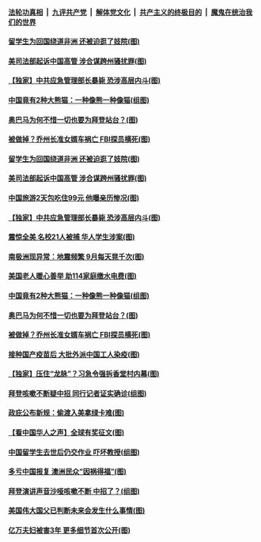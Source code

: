 ####  [法轮功真相](../../../../basic/blob/master/README.md?t=12191831) &nbsp;|&nbsp; [九评共产党](../../../../9ping.md/blob/master/README.md?t=12191831) &nbsp;|&nbsp; [解体党文化](../../../../jtdwh.md/blob/master/README.md?t=12191831)  &nbsp;|&nbsp; [共产主义的终极目的](../../../../gczydzjmd.md/blob/master/README.md?t=12191831) &nbsp;|&nbsp; [魔鬼在统治我们的世界](../../../../mgztzwmdsj.md/blob/master/README.md?t=12191831) 

#### [留学生为回国绕道非洲 还被迫逛了妓院(图)](../pages/p3/956306.md?t=12191831) 

#### [美司法部起诉中国高管 涉合谋跨州骚扰罪(图)](../pages/p3/956308.md?t=12191831) 

#### [【独家】中共应急管理部长暴毙 恐涉高层内斗(图)](../pages/p3/956301.md?t=12191831) 

#### [中国竟有2种大熊猫：一种像熊一种像猫(组图)](../pages/p3/956199.md?t=12191831) 

#### [奥巴马为何不惜一切也要为拜登站台？(图)](../pages/p3/956200.md?t=12191831) 

#### [被做掉？乔州长准女婿车祸亡 FBI探员横死(图)](../pages/p3/956185.md?t=12191831) 

#### [留学生为回国绕道非洲 还被迫逛了妓院(图)](../pages/p3/956306.md?t=12191831) 

#### [美司法部起诉中国高管 涉合谋跨州骚扰罪(图)](../pages/p3/956308.md?t=12191831) 

#### [中国旅游2天包吃住99元 他曝亲历惨况(图)](../pages/p3/956302.md?t=12191831) 

#### [【独家】中共应急管理部长暴毙 恐涉高层内斗(图)](../pages/p3/956301.md?t=12191831) 

#### [震惊全美 名校21人被捕 华人学生涉案(图)](../pages/p3/956289.md?t=12191831) 

#### [南极洲现异常：地震频繁 9月每天晃千次(图)](../pages/p3/956285.md?t=12191831) 

#### [美国老人暖心善举 助114家庭缴水电费(图)](../pages/p3/956232.md?t=12191831) 

#### [中国竟有2种大熊猫：一种像熊一种像猫(组图)](../pages/p3/956199.md?t=12191831) 

#### [奥巴马为何不惜一切也要为拜登站台？(图)](../pages/p3/956200.md?t=12191831) 

#### [被做掉？乔州长准女婿车祸亡 FBI探员横死(图)](../pages/p3/956185.md?t=12191831) 

#### [接种国产疫苗后 大批外派中国工人染疫(图)](../pages/p3/956191.md?t=12191831) 

#### [【独家】压住“龙脉”？习急令强拆香堂村内幕(图)](../pages/p3/956145.md?t=12191831) 

#### [拜登咳嗽不断疑中招 同行记者证实确诊(组图)](../pages/p3/956135.md?t=12191831) 

#### [政庇公布新规：偷渡入美拿绿卡难(图)](../pages/p3/956070.md?t=12191831) 

#### [【看中国华人之声】全球有奖征文(图)](../pages/p3/953963.md?t=12191831) 

#### [中国留学生去世后仍交作业 吓坏教授(组图)](../pages/p3/956051.md?t=12191831) 

#### [多亏中国报复 澳洲民众“因祸得福”(图)](../pages/p3/956040.md?t=12191831) 

#### [拜登演讲声音沙哑咳嗽不断 中招了？(组图)](../pages/p3/956050.md?t=12191831) 

#### [美国伟大国父已判断未来会发生什么事情(图)](../pages/p3/956037.md?t=12191831) 

#### [亿万夫妇被害3年 更多细节首次公开(图)](../pages/p3/956017.md?t=12191831) 

